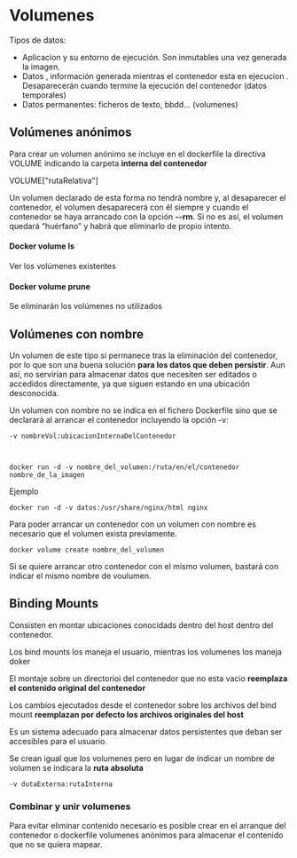 # Volumenes

Tipos de datos:

- Aplicacion y su entorno de ejecución. Son inmutables una vez generada la imagen.
- Datos , información generada mientras el contenedor esta en ejecucion . Desaparecerán cuando termine la ejecución del contenedor (datos temporales)
- Datos permanentes: ficheros de texto, bbdd... (volumenes)

## Volúmenes anónimos

Para crear un volumen anónimo se incluye en el dockerfile la directiva VOLUME indicando la carpeta **interna del contenedor**

  VOLUME["rutaRelativa"]

Un volumen declarado de esta forma no tendrá nombre y, al desaparecer el contenedor, el 
volumen desaparecerá con él siempre y cuando el contenedor se haya arrancado con la opción 
**--rm**. Si no es así, el volumen quedará “huérfano” y habrá que eliminarlo de propio intento.

#### Docker volume ls

Ver los volúmenes existentes

#### Docker volume prune

Se eliminarán los volúmenes no utilizados

## Volúmenes con nombre

Un volumen de este tipo si permanece tras la eliminación del contenedor, por lo que son 
una buena solución **para los datos que deben persistir**. Aun así, no servirían para almacenar 
datos que necesiten ser editados o accedidos directamente, ya que siguen estando en una 
ubicación desconocida.

Un volumen con nombre no se indica en el fichero Dockerfile sino que se declarará al 
arrancar el contenedor incluyendo la opción -v:

    -v nombreVol:ubicacionInternaDelContenedor
    
    

    docker run -d -v nombre_del_volumen:/ruta/en/el/contenedor nombre_de_la_imagen


Ejemplo 

    docker run -d -v datos:/usr/share/nginx/html nginx
    
Para poder arrancar un contenedor con un volumen con nombre es necesario que el volumen exista previamente.

    docker volume create nombre_del_volumen
    

Si se quiere arrancar otro contenedor con el mismo volumen, bastará con indicar el mismo nombre de voulumen.


## Binding Mounts

Consisten en montar ubicaciones conocidads dentro del host dentro del contenedor. 

Los bind mounts los maneja el usuario, mientras los volumenes los maneja doker

El montaje sobre un directorioi del contenedor que no esta vacio **reemplaza el contenido original del contenedor**

Los cambios ejecutados desde el contenedor sobre los archivos del bind mount **reemplazan por defecto los archivos originales del host**

Es un sistema adecuado para almacenar datos persistentes que deban ser accesibles para el usuario.


Se crean igual que los volumenes pero en lugar de indicar un nombre de volumen se indicara la **ruta absoluta**

    -v dutaExterna:rutaInterna
    

### Combinar y unir volumenes

Para evitar eliminar contenido necesario es posible crear en el arranque del contenedor o dockerfile volumenes anónimos para almacenar el contenido que no se quiera mapear.












